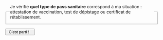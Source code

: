 <form id="{{prefixe}}-demarrage-form">
    <fieldset>
        <legend>
            Je vérifie <b>quel type de pass sanitaire</b> correspond à ma situation : attestation de vaccination, test de dépistage ou certificat de rétablissement.
        </legend>
    </fieldset>
    <div class="form-controls">
        <div class="button-with-progress">
            <p></p>
            <input type="submit" class="button button-arrow" value=" C’est parti !   ">
        </div>
    </div>
</form>

<form id="{{prefixe}}-vaccination-form" hidden>
    <a href="javascript:;" data-precedent="demarrage" class="back-button">Retour</a>
    <fieldset class="required">
        <legend><h3 id="{{prefixe}}-vaccination-label">Avez-vous reçu des doses de vaccin ?</h3></legend>
        <div role="radiogroup" aria-labelledby="{{prefixe}}-vaccination-label">
            <input id="{{prefixe}}_vaccination_radio_deux_doses" type="radio" required name="{{prefixe}}_vaccination_radio" value="2">
            <label for="{{prefixe}}_vaccination_radio_deux_doses">2 doses (ou plus)</label>
            <input id="{{prefixe}}_vaccination_radio_une_dose" type="radio" required name="{{prefixe}}_vaccination_radio" value="1">
            <label for="{{prefixe}}_vaccination_radio_une_dose">1 dose</label>
            <input id="{{prefixe}}_vaccination_radio_aucune_dose" type="radio" required name="{{prefixe}}_vaccination_radio" value="0">
            <label for="{{prefixe}}_vaccination_radio_aucune_dose">Aucune dose</label>
        </div>
    </fieldset>
    <div class="form-controls">
        <div class="button-with-progress">
            <p id="aria-description-progress-{{prefixe}}-vaccination" class="progress">Il vous reste moins de 3 étapes</p>
            <input type="submit" class="button button-arrow" value="Continuer" aria-describedby="aria-description-progress-{{prefixe}}-vaccination">
        </div>
    </div>
</form>

<form id="{{prefixe}}-date-1re-dose-janssen-form" hidden>
    <a href="javascript:;" data-precedent="type-vaccin" class="back-button">Retour</a>
    <fieldset class="required">
        <legend><h3 id="{{prefixe}}-date-1re-dose-janssen-label">À quelle date avez-vous reçu cette dose ?</h3></legend>
        <input type="date" lang="fr" id="{{prefixe}}_date_1re_dose_janssen" name="{{prefixe}}_date_1re_dose_janssen" required>
    </fieldset>
    <div class="form-controls">
        <div class="button-with-progress">
            <p id="aria-description-progress-{{prefixe}}-date-1re-dose-janssen" class="progress">C’est la dernière étape !</p>
            <input type="submit" class="button button-arrow" value="Terminer" aria-describedby="aria-description-progress-{{prefixe}}-date-1re-dose-janssen">
        </div>
    </div>
</form>

<form id="{{prefixe}}-date-1re-dose-autres-form" hidden>
    <a href="javascript:;" data-precedent="guerison-avant-1re-dose" class="back-button">Retour</a>
    <fieldset class="required">
        <legend><h3 id="{{prefixe}}-date-1re-dose-autres-label">Quand avez-vous reçu cette dose ?</h3></legend>
        <div role="radiogroup" aria-labelledby="{{prefixe}}-date-1re-dose-autres-label">
            <input id="{{prefixe}}_date_1re_dose_autres_radio_moins_de_7_jours" type="radio" required name="{{prefixe}}_date_1re_dose_autres_radio" value="moins_de_7_jours">
            <label for="{{prefixe}}_date_1re_dose_autres_radio_moins_de_7_jours">il y a moins de 7 jours</label>
            <input id="{{prefixe}}_date_1re_dose_autres_radio_7_jours_ou_plus" type="radio" required name="{{prefixe}}_date_1re_dose_autres_radio" value="7_jours_ou_plus">
            <label for="{{prefixe}}_date_1re_dose_autres_radio_7_jours_ou_plus">il y a 7 jours ou plus</label>
        </div>
    </fieldset>
    <div class="form-controls">
        <div class="button-with-progress">
            <p id="aria-description-progress-{{prefixe}}-date-1re-dose-autres" class="progress">C’est la dernière étape !</p>
            <input type="submit" class="button button-arrow" value="Terminer" aria-describedby="aria-description-progress-{{prefixe}}-date-1re-dose-autres">
        </div>
    </div>
</form>

<form id="{{prefixe}}-date-2e-dose-form" hidden>
    <a href="javascript:;" data-precedent="vaccination" class="back-button">Retour</a>
    <fieldset class="required">
        <legend><h3 id="{{prefixe}}-date-2e-dose-label">Quand avez-vous reçu la deuxième dose ?</h3></legend>
        <div role="radiogroup" aria-labelledby="{{prefixe}}-date-2e-dose-label">
            <input id="{{prefixe}}_date_2e_dose_radio_moins_de_7_jours" type="radio" required name="{{prefixe}}_date_2e_dose_radio" value="moins_de_7_jours">
            <label for="{{prefixe}}_date_2e_dose_radio_moins_de_7_jours">il y a moins de 7 jours</label>
            <input id="{{prefixe}}_date_2e_dose_radio_7_jours_ou_plus" type="radio" required name="{{prefixe}}_date_2e_dose_radio" value="7_jours_ou_plus">
            <label for="{{prefixe}}_date_2e_dose_radio_7_jours_ou_plus">il y a 7 jours ou plus</label>
        </div>
    </fieldset>
    <div class="form-controls">
        <div class="button-with-progress">
            <p id="aria-description-progress-{{prefixe}}-date-2e-dose" class="progress">C’est la dernière étape !</p>
            <input type="submit" class="button button-arrow" value="Terminer" aria-describedby="aria-description-progress-{{prefixe}}-date-2e-dose">
        </div>
    </div>
</form>

<form id="{{prefixe}}-type-vaccin-form" hidden>
    <a href="javascript:;" data-precedent="vaccination" class="back-button">Retour</a>
    <fieldset class="required">
        <legend><h3 id="{{prefixe}}-type-vaccin-label">Quel vaccin avez-vous reçu ?</h3></legend>
        <div role="radiogroup" aria-labelledby="{{prefixe}}-type-vaccin-label">
            <input id="{{prefixe}}_type_vaccin_radio_pfizer" type="radio" required name="{{prefixe}}_type_vaccin_radio" value="pfizer">
            <label for="{{prefixe}}_type_vaccin_radio_pfizer">Pfizer-BioNTech (<i>Comirnaty</i><sup>®</sup>)</label>
            <input id="{{prefixe}}_type_vaccin_radio_moderna" type="radio" required name="{{prefixe}}_type_vaccin_radio" value="moderna">
            <label for="{{prefixe}}_type_vaccin_radio_moderna">Moderna (<i>Spikevax</i><sup>®</sup>)</label>
            <input id="{{prefixe}}_type_vaccin_radio_astrazeneca" type="radio" required name="{{prefixe}}_type_vaccin_radio" value="astrazeneca">
            <label for="{{prefixe}}_type_vaccin_radio_astrazeneca">AstraZeneca (<i>Vaxzevria</i><sup>®</sup>)</label>
            <input id="{{prefixe}}_type_vaccin_radio_janssen" type="radio" required name="{{prefixe}}_type_vaccin_radio" value="janssen">
            <label for="{{prefixe}}_type_vaccin_radio_janssen">Janssen</label>
        </div>
    </fieldset>
    <div class="form-controls">
        <div class="button-with-progress">
            <p id="aria-description-progress-{{prefixe}}-type-vaccin" class="progress">Il vous reste moins de 2 étapes</p>
            <input type="submit" class="button button-arrow" value="Continuer" aria-describedby="aria-description-progress-{{prefixe}}-type-vaccin">
        </div>
    </div>
</form>

<form id="{{prefixe}}-guerison-avant-1re-dose-form" hidden>
    <a href="javascript:;" data-precedent="type-vaccin" class="back-button">Retour</a>
    <fieldset class="required">
        <legend><h3 id="{{prefixe}}-guerison-avant-1re-dose-label">Aviez-vous eu la Covid avant cette dose de vaccin ?</h3></legend>
        <div role="radiogroup" aria-labelledby="{{prefixe}}-guerison-avant-1re-dose-label">
            <input id="{{prefixe}}_guerison_avant_1re_dose_radio_oui" type="radio" required name="{{prefixe}}_guerison_avant_1re_dose_radio" value="oui">
            <label for="{{prefixe}}_guerison_avant_1re_dose_radio_oui">Oui</label>
            <input id="{{prefixe}}_guerison_avant_1re_dose_radio_non" type="radio" required name="{{prefixe}}_guerison_avant_1re_dose_radio" value="non">
            <label for="{{prefixe}}_guerison_avant_1re_dose_radio_non">Non</label>
        </div>
    </fieldset>
    <div class="form-controls">
        <div class="button-with-progress">
            <p id="aria-description-progress-{{prefixe}}-guerison-avant-1re-dose" class="progress">Plus qu’une étape</p>
            <input type="submit" class="button button-arrow" value="Continuer" aria-describedby="aria-description-progress-{{prefixe}}-guerison-avant-1re-dose">
        </div>
    </div>
</form>

<form id="{{prefixe}}-guerison-avant-1re-dose-autres-form" hidden>
    <a href="javascript:;" data-precedent="type-vaccin" class="back-button">Retour</a>
    <fieldset class="required">
        <legend><h3 id="{{prefixe}}-guerison-avant-1re-dose-autres-label">Aviez-vous eu la Covid avant cette dose de vaccin ?</h3></legend>
        <div role="radiogroup" aria-labelledby="{{prefixe}}-guerison-avant-1re-dose-autres-label">
            <input id="{{prefixe}}_guerison_avant_1re_dose_autres_radio_oui" type="radio" required name="{{prefixe}}_guerison_avant_1re_dose_autres_radio" value="oui">
            <label for="{{prefixe}}_guerison_avant_1re_dose_autres_radio_oui">Oui</label>
            <input id="{{prefixe}}_guerison_avant_1re_dose_autres_radio_non" type="radio" required name="{{prefixe}}_guerison_avant_1re_dose_autres_radio" value="non">
            <label for="{{prefixe}}_guerison_avant_1re_dose_autres_radio_non">Non</label>
        </div>
    </fieldset>
    <div class="form-controls">
        <div class="button-with-progress">
            <p id="aria-description-progress-{{prefixe}}-guerison-avant-1re-dose-autres" class="progress">Il vous reste moins de 2 étapes</p>
            <input type="submit" class="button button-arrow" value="Continuer" aria-describedby="aria-description-progress-{{prefixe}}-guerison-avant-1re-dose-autres">
        </div>
    </div>
</form>

<form id="{{prefixe}}-depistage-positif-form" hidden>
    <a href="javascript:;" data-precedent="vaccination" class="back-button">Retour</a>
    <fieldset class="required">
        <legend><h3 id="{{prefixe}}-depistage-positif-label">Avez-vous déjà été positif à un test PCR ou antigénique ?</h3></legend>
        <div role="radiogroup" aria-labelledby="{{prefixe}}-depistage-positif-label">
            <input id="{{prefixe}}_depistage_positif_radio_oui" type="radio" required name="{{prefixe}}_depistage_positif_radio" value="oui">
            <label for="{{prefixe}}_depistage_positif_radio_oui">Oui</label>
            <input id="{{prefixe}}_depistage_positif_radio_non" type="radio" required name="{{prefixe}}_depistage_positif_radio" value="non">
            <label for="{{prefixe}}_depistage_positif_radio_non">Non</label>
        </div>
    </fieldset>
    <div class="form-controls">
        <div class="button-with-progress">
            <p id="aria-description-progress-{{prefixe}}-depistage-positif" class="progress">Il vous reste moins de 2 étapes</p>
            <input type="submit" class="button button-arrow" value="Continuer" aria-describedby="aria-description-progress-{{prefixe}}-depistage-positif">
        </div>
    </div>
</form>

<form id="{{prefixe}}-date-derniere-covid-form" hidden>
    <a href="javascript:;" data-precedent="depistage-positif" class="back-button">Retour</a>
    <fieldset class="required">
        <legend><h3 id="{{prefixe}}-date-derniere-covid-label">De quand date ce test positif ?</h3></legend>
        <div role="radiogroup" aria-labelledby="{{prefixe}}-date-derniere-covid-label">
            <input id="{{prefixe}}_date_derniere_covid_radio_moins_de_6_mois" type="radio" required name="{{prefixe}}_date_derniere_covid_radio" value="moins_de_6_mois">
            <label for="{{prefixe}}_date_derniere_covid_radio_moins_de_6_mois">Moins de 6  mois</label>
            <input id="{{prefixe}}_date_derniere_covid_radio_plus_de_6_mois" type="radio" required name="{{prefixe}}_date_derniere_covid_radio" value="plus_de_6_mois">
            <label for="{{prefixe}}_date_derniere_covid_radio_plus_de_6_mois">Plus de 6 mois</label>
        </div>
    </fieldset>
    <div class="form-controls">
        <div class="button-with-progress">
            <p id="aria-description-progress-{{prefixe}}-date-derniere-covid" class="progress">C’est la dernière étape !</p>
            <input type="submit" class="button button-arrow" value="Terminer" aria-describedby="aria-description-progress-{{prefixe}}-date-derniere-covid">
        </div>
    </div>
</form>

<div id="{{prefixe}}-vaccination-complete-reponse" class="statut statut-bleu" hidden>

Félicitations, votre schéma vaccinal est **complet** ! 🎉

Votre **attestation de vaccination**, munie d’un QR code, fait office de pass sanitaire. **Attention**, si vous êtes éligible à une **dose de rappel** (dite 3<sup>e</sup> dose), votre pass sanitaire pourrait devenir invalide prochaînement.

[Comment obtenir mon attestation de vaccination ?](#comment-obtenir-une-attestation-de-vaccination-complete-avec-un-qr-code)

[Avant quelle date dois-je recevoir la dose de rappel, dite 3e dose, pour conserver mon pass sanitaire ?](#avant-quelle-date-dois-je-recevoir-la-dose-de-rappel-dite-3-e-dose-pour-conserver-mon-pass-sanitaire)

</div>

<div id="{{prefixe}}-vaccination-delai-7-jours-reponse" class="statut statut-bleu" hidden>

Vous devez **attendre 7 jours** après votre injection pour que votre schéma vaccinal soit complet. Vous ne pourrez donc pas faire valoir votre attestation de vaccination comme pass sanitaire pour l’instant.

En attendant, vous pouvez présenter soit un **test de dépistage négatif** de **moins de 72 h**, soit un **test de dépistage positif** de plus de **11 jours** et de moins de **6 mois**.

*Attention : pour voyager vers la Corse ou l’Outre-mer, un test négatif datant de moins de 48 h sera demandé.*

</div>

<div id="{{prefixe}}-vaccination-delai-28-jours-reponse" class="statut statut-bleu" hidden>

Vous devez **attendre 28 jours** (4 semaines) après votre injection pour que votre schéma vaccinal soit complet. Vous ne pourrez donc pas faire valoir votre attestation de vaccination comme pass sanitaire pour l’instant.

En attendant, un **test de dépistage négatif** (test PCR, antigénique ou autotest supervisé par un pharmacien) datant de **moins de 72 h** fera office de pass sanitaire.

*Attention : pour voyager vers la Corse ou l’Outre-mer, les autotests ne seront pas acceptés et le test antigénique négatif devra dater de moins de 48 h.*

</div>

<div id="{{prefixe}}-vaccination-incomplete-reponse" class="statut statut-bleu" hidden>

Votre schéma vaccinal est **incomplet** tant que vous n’avez pas reçu la dose de rappel (2<sup>e</sup> dose). Vous ne pourrez donc pas le faire valoir comme pass sanitaire pour l’instant.

En attendant, un **test de dépistage négatif** (test PCR, antigénique ou autotest supervisé par un pharmacien) datant de **moins de 72 h** fera office de pass sanitaire.

*Attention : pour voyager vers la Corse ou l’Outre-mer, les autotests ne seront pas acceptés et le test antigénique devra dater de moins de 48 h.*

</div>

<div id="{{prefixe}}-non-vaccine-reponse" class="statut statut-bleu" hidden>

Vous avez **2 possibilités** pour obtenir un pass sanitaire :

1. présenter un **test de dépistage négatif** (test PCR, antigénique ou autotest supervisé par un pharmacien) de moins de **72 h** (*pour voyager vers la Corse ou l’Outre-mer, les autotests ne seront pas acceptés et le test antigénique devra dater de moins de 48 h*) ;

2. vous faire **vacciner** : l’attestation de vaccination fera office de pass sanitaire **7 jours après la 2<sup>e</sup> dose**.


</div>

<div id="{{prefixe}}-test-positif-moins-de-6-mois-reponse" class="statut statut-bleu" hidden>

Vous avez **3 possibilités** pour obtenir un pass sanitaire :

1. présenter votre **test de dépistage positif** (aussi appelé *certificat de rétablissement*), datant de plus de **11 jours** et de moins de **6 mois**, et comportant un QR code ;

2. présenter un **test de dépistage négatif** de moins de **72 h** (*pour voyager vers la Corse ou l’Outre-mer, les autotests ne seront pas acceptés et le test antigénique devra dater de moins de 48 h*) ;

3. vous faire **vacciner** (comme vous avez déjà eu la Covid, **une seule dose** sera nécessaire, mais il est recommandé d’attendre 2 mois minimum après la guérison, idéalement jusqu’à 6 mois) : l’attestation de vaccination fera office de pass sanitaire **7 jours** après cette dose.

</div>

<div id="{{prefixe}}-test-positif-plus-de-6-mois-reponse" class="statut statut-bleu" hidden>

Vous avez **2 possibilités** pour obtenir un pass sanitaire :

1. présenter un **test de dépistage négatif** de moins de **72 h** (*pour voyager vers la Corse ou l’Outre-mer, les autotests ne seront pas acceptés et le test antigénique devra dater de moins de 48 h*) ;

2. vous faire **vacciner** (comme vous avez déjà eu la Covid, **une seule dose** sera nécessaire) : l’attestation de vaccination fera office de pass sanitaire **7 jours** après cette dose.


</div>

<p id="{{prefixe}}-refaire" hidden>
<a href="javascript:;" role="button" class="button button-outline button-half-width">Recommencer le questionnaire</a>
</p>
